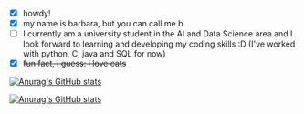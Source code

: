 
- [x] howdy! 
- [x] my name is barbara, but you can call me b
- [ ] I currently am a university student in the AI and Data Science area and I look forward to learning and developing my coding skills :D (I've worked with python, C, java and SQL for now)
- [x] ~~fun fact, i guess: i love cats~~

[![Anurag's GitHub stats](https://github-readme-stats.vercel.app/api?username=blsbls03&hide=prs,stars,issues&count_private=true&show_icons=true&hide_border=true&theme=tokyonight#gh-dark-mode-only)](https://github.com/anuraghazra/github-readme-stats#gh-dark-mode-only)

[![Anurag's GitHub stats](https://github-readme-stats.vercel.app/api?username=blsbls03&hide=prs,stars,issues&count_private=true&show_icons=true&hide_border=true&theme=buefy#gh-light-mode-only)](https://github.com/anuraghazra/github-readme-stats#gh-light-mode-only)
